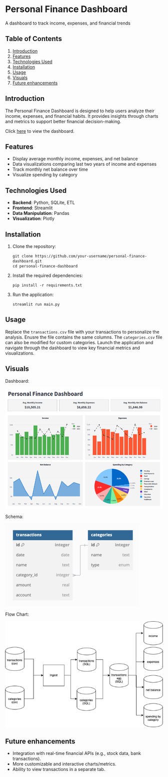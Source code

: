 # Personal Finance Dashboard
A dashboard to track income, expenses, and financial trends

## Table of Contents
1. [Introduction](#introduction)
2. [Features](#features)
3. [Technologies Used](#technologies-used)
4. [Installation](#installation)
5. [Usage](#usage)
6. [Visuals](#visuals)
7. [Future enhancements](#future-enhancements)

## Introduction
The Personal Finance Dashboard is designed to help users analyze their income, expenses, and financial habits. It provides insights through charts and metrics to support better financial decision-making.

Click [here](https://personal-finance-dashboard-dl.streamlit.app/) to view the dashboard.

## Features
- Display average monthly income, expenses, and net balance
- Data visualizations comparing last two years of income and expenses
- Track monthly net balance over time
- Visualize spending by category

## Technologies Used
- **Backend**: Python, SQLite, ETL
- **Frontend**: Streamlit
- **Data Manipulation**: Pandas
- **Visualization**: Plotly

## Installation
1. Clone the repository:
    ```
    git clone https://github.com/your-username/personal-finance-dashboard.git
    cd personal-finance-dashboard
    ```
2. Install the required dependencies:
    ```
    pip install -r requirements.txt
    ```
3. Run the application:
    ```
    streamlit run main.py
    ```

## Usage
Replace the `transactions.csv` file with your transactions to personalize the analysis. Enusre the file contains the same columns. The `categories.csv` file can also be modified for custom categories. Launch the application and navigate through the dashboard to view key financial metrics and visualizations.

## Visuals
Dashboard:

![Dashboard](/images/dashboard.png)

Schema:

![Schema](/images/schema.png)

Flow Chart:

![Flow Chart](/images/flow-chart.png)

## Future enhancements
- Integration with real-time financial APIs (e.g., stock data, bank transactions).
- More customizable and interactive charts/metrics.
- Ability to view transactions in a separate tab.